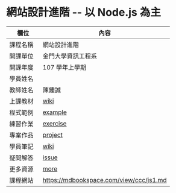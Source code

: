 # 網站設計進階 -- 以 Node.js 為主

欄位       |  內容
----------|----------------------------
課程名稱   | 網站設計進階
開課單位   | 金門大學資訊工程系
開課年度   | 107 學年上學期
學員姓名   | 
教師姓名   | 陳鍾誠
上課教材   | [wiki](https://github.com/cccnqu/wd107a/wiki)
程式範例   | [example](example)
練習作業   | [exercise](exercise)
專案作品   | [project](project)
學員筆記   | [wiki](../../wiki)
疑問解答   | [issue](https://github.com/cccnqu/wd107a/issues)
更多資源   | [more](more)
課程網站   | https://mdbookspace.com/view/ccc/js1.md
